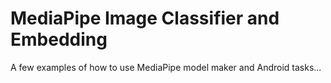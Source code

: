 # MediaPipe Image Classifier and Embedding

A few examples of how to use MediaPipe model maker and Android tasks...

